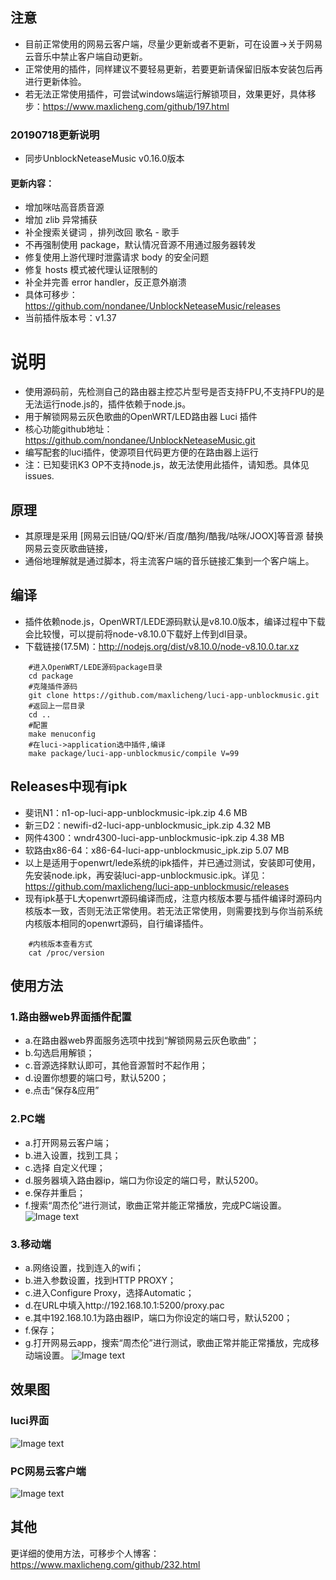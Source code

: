 ## 注意
- 目前正常使用的网易云客户端，尽量少更新或者不更新，可在设置->关于网易云音乐中禁止客户端自动更新。
- 正常使用的插件，同样建议不要轻易更新，若要更新请保留旧版本安装包后再进行更新体验。
- 若无法正常使用插件，可尝试windows端运行解锁项目，效果更好，具体移步：https://www.maxlicheng.com/github/197.html
### 20190718更新说明
- 同步UnblockNeteaseMusic v0.16.0版本
#### 更新内容：
- 增加咪咕高音质音源 
- 增加 zlib 异常捕获 
- 补全搜索关键词 ，排列改回 歌名 - 歌手 
- 不再强制使用 package，默认情况音源不用通过服务器转发 
- 修复使用上游代理时泄露请求 body 的安全问题
- 修复 hosts 模式被代理认证限制的 
- 补全并完善 error handler，反正意外崩溃
- 具体可移步：https://github.com/nondanee/UnblockNeteaseMusic/releases
- 当前插件版本号：v1.37

# 说明
- 使用源码前，先检测自己的路由器主控芯片型号是否支持FPU,不支持FPU的是无法运行node.js的，插件依赖于node.js。
- 用于解锁网易云灰色歌曲的OpenWRT/LED路由器 Luci 插件
- 核心功能github地址：https://github.com/nondanee/UnblockNeteaseMusic.git 
- 编写配套的luci插件，使源项目代码更方便的在路由器上运行
- 注：已知斐讯K3 OP不支持node.js，故无法使用此插件，请知悉。具体见 issues.

## 原理
- 其原理是采用  [网易云旧链/QQ/虾米/百度/酷狗/酷我/咕咪/JOOX]等音源 替换网易云变灰歌曲链接，
- 通俗地理解就是通过脚本，将主流客户端的音乐链接汇集到一个客户端上。

## 编译
- 插件依赖node.js，OpenWRT/LEDE源码默认是v8.10.0版本，编译过程中下载会比较慢，可以提前将node-v8.10.0下载好上传到dl目录。
- 下载链接(17.5M)：http://nodejs.org/dist/v8.10.0/node-v8.10.0.tar.xz  
```Brash
    #进入OpenWRT/LEDE源码package目录
    cd package
    #克隆插件源码
    git clone https://github.com/maxlicheng/luci-app-unblockmusic.git
    #返回上一层目录
    cd ..
    #配置
    make menuconfig
    #在luci->application选中插件,编译
    make package/luci-app-unblockmusic/compile V=99
```

## Releases中现有ipk
- 斐讯N1：n1-op-luci-app-unblockmusic-ipk.zip       4.6 MB
- 新三D2：newifi-d2-luci-app-unblockmusic_ipk.zip       4.32 MB
- 网件4300：wndr4300-luci-app-unblockmusic-ipk.zip       4.38 MB
- 软路由x86-64：x86-64-luci-app-unblockmusic_ipk.zip       5.07 MB
- 以上是适用于openwrt/lede系统的ipk插件，并已通过测试，安装即可使用，先安装node.ipk，再安装luci-app-unblockmusic.ipk。详见：https://github.com/maxlicheng/luci-app-unblockmusic/releases
- 现有ipk基于L大openwrt源码编译而成，注意内核版本要与插件编译时源码内核版本一致，否则无法正常使用。若无法正常使用，则需要找到与你当前系统内核版本相同的openwrt源码，自行编译插件。
```Brash
    #内核版本查看方式
    cat /proc/version
```

## 使用方法
### 1.路由器web界面插件配置
- a.在路由器web界面服务选项中找到“解锁网易云灰色歌曲”；
- b.勾选启用解锁；
- c.音源选择默认即可，其他音源暂时不起作用；
- d.设置你想要的端口号，默认5200；
- e.点击“保存&应用”

### 2.PC端
- a.打开网易云客户端；
- b.进入设置，找到工具；
- c.选择 自定义代理；
- d.服务器填入路由器ip，端口为你设定的端口号，默认5200。
- e.保存并重启；
- f.搜索“周杰伦”进行测试，歌曲正常并能正常播放，完成PC端设置。
 ![Image text](http://www.maxlicheng.com/wp-content/uploads/2019/06/luci-1.jpg)

### 3.移动端
- a.网络设置，找到连入的wifi；
- b.进入参数设置，找到HTTP PROXY；
- c.进入Configure Proxy，选择Automatic；
- d.在URL中填入http://192.168.10.1:5200/proxy.pac
- e.其中192.168.10.1为路由器IP，端口为你设定的端口号，默认5200；
- f.保存；
- g.打开网易云app，搜索“周杰伦”进行测试，歌曲正常并能正常播放，完成移动端设置。
 ![Image text](http://www.maxlicheng.com/wp-content/uploads/2019/06/Luci-3.jpg)

## 效果图
### luci界面
  ![Image text](https://raw.githubusercontent.com/maxlicheng/luci-app-unblockmusic/master/views/views1.jpg)
### PC网易云客户端
  ![Image text](https://raw.githubusercontent.com/maxlicheng/luci-app-unblockmusic/master/views/views2.jpg)
  
## 其他
更详细的使用方法，可移步个人博客：https://www.maxlicheng.com/github/232.html
